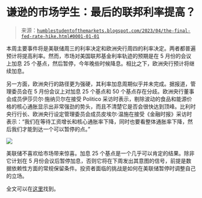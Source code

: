 <!--yml

分类：未分类

日期：2024-05-18 01:30:33

-->

# 谦逊的市场学生：最后的联邦利率提高？

> 来源：[`humblestudentofthemarkets.blogspot.com/2023/04/the-final-fed-rate-hike.html#0001-01-01`](https://humblestudentofthemarkets.blogspot.com/2023/04/the-final-fed-rate-hike.html#0001-01-01)

本周主要事件将是美联储周三的利率决定和欧洲央行周四的利率决定。两者都普遍预计将提高利率。然而，市场对美国联邦基金利率轨迹的预期是在 5 月份的会议上加息 25 个基点，然后暂停，今年晚些时候降息。相比之下，欧洲央行预计将继续加息。

另一方面，欧洲央行的路径更为强硬，其利率加息周期似乎并未完成。据报道，管理委员会在 5 月份会议上对加息 25 个基点和 50 个基点存在分歧。欧洲央行董事会成员伊莎贝尔·施纳贝尔在接受 Politico 采访时表示，剔除波动的食品和能源价格的核心通胀显示出非常强劲的势头，而且不清楚它是否会很快达到顶峰。比利时央行行长、欧洲央行设定管理委员会成员皮埃尔·温施在接受《金融时报》采访时表示：“我们在等待工资增长和核心通胀率下降，同时也要看整体通胀率下降，然后我们才能到达一个可以暂停的点。”

![](https://blogger.googleusercontent.com/img/b/R29vZ2xl/AVvXsEgk7BwA15wWJ4KYjyFhM71djg9PBs1OdxkPRteJMitGmWPXLsgs1Rk9J0PFkFMrAYkXIUXLbtFgPahi8j5B2gq9ZasJv29YEqdi4k5mc2eqO7oc_Ig40rN2N7NUxHa7nt67TtF4RUow8DdYti9XAYl4rKhhL0VHtyCx9smhwzlc0Bkk9SeYC6D2wxlxcQ/s950/Fed%20Funds%20probability.png)

美联储不喜欢给市场带来惊喜。加息 25 个基点是一个几乎可以肯定的结果。除非它计划在 5 月份会议后暂停加息，否则它将在下周发出其意图的信号，前提是数据依赖性方面的常规保留条件。投资者面临的挑战是如何在美联储暂停时调整自己的立场。

全文可以在[这里](https://humblestudentofthemarkets.com/2023/04/29/the-final-fed-rate-hike/)找到。
